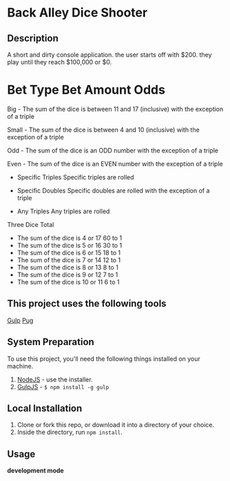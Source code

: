 Back Alley Dice Shooter
=============================

## Description

A short and dirty console application. the user starts off with $200. they play until they reach $100,000 or $0.

# Bet Type Bet Amount Odds

Big - The sum of the dice is between 11 and 17 (inclusive) with the exception of a triple

Small - The sum of the dice is between 4 and 10 (inclusive) with the exception of a triple

Odd - The sum of the dice is an ODD number with the exception of a triple

Even - The sum of the dice is an EVEN number with the exception of a triple

- Specific Triples Specific triples are rolled

- Specific Doubles Specific doubles are rolled with the exception of a triple

- Any Triples Any triples are rolled

Three Dice Total
- The sum of the dice is 4 or 17 60 to 1
- The sum of the dice is 5 or 16 30 to 1
- The sum of the dice is 6 or 15 18 to 1
- The sum of the dice is 7 or 14 12 to 1
- The sum of the dice is 8 or 13 8 to 1
- The sum of the dice is 9 or 12 7 to 1
- The sum of the dice is 10 or 11 6 to 1


## This project uses the following tools

[Gulp](http://gulpjs.com/)
[Pug](https://github.com/pugjs/pug)


## System Preparation

To use this project, you'll need the following things installed on your machine.

1. [NodeJS](http://nodejs.org) - use the installer.
2. [GulpJS](https://github.com/gulpjs/gulp) - `$ npm install -g gulp`

## Local Installation

1. Clone or fork this repo, or download it into a directory of your choice.
2. Inside the directory, run `npm install`.

## Usage

**development mode**


